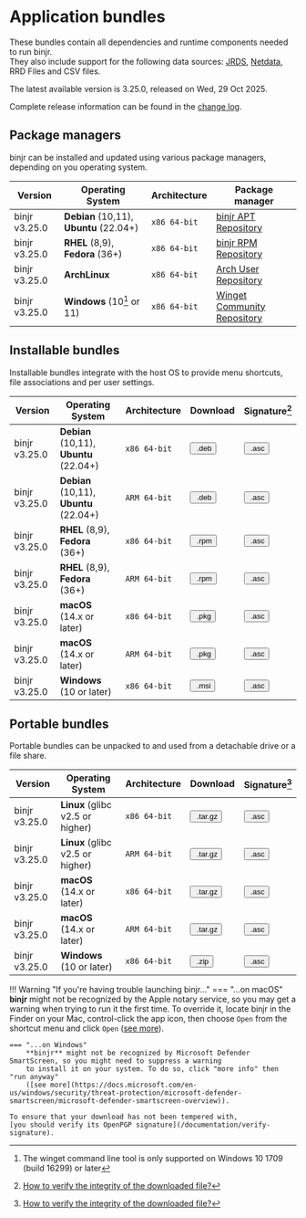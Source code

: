 # Application bundles

These bundles contain all dependencies and runtime components needed to run binjr.   
They also include support for the following data sources:
[JRDS](https://github.com/fbacchella/jrds), [Netdata](https://www.netdata.cloud), RRD Files and CSV files.

The latest available version is 3.25.0, released on Wed, 29 Oct 2025.

Complete release information can be found in the [change log](CHANGELOG.md).

<style>
  .md-typeset button {
    cursor: pointer;
    transition: opacity 250ms;
  }
  .md-typeset button:hover {
    opacity: 0.75;
  }
  .md-typeset button  {
    border-style: solid;
    border-width: 5px;   
    border-radius: 5px;
    padding: 0px 5px 0px 5px;

    border-color: var(--md-accent-fg-color); 
    display: block;
    color: var(--md-accent-bg-color);
    background-color: var(--md-accent-fg-color);
  }
</style>

## Package managers
binjr can be installed and updated using various package managers, depending on you operating system.

| Version          | Operating System                        | Architecture | Package manager                                              |
|------------------|-----------------------------------------|--------------|--------------------------------------------------------------|
| binjr v3.25.0 | **Debian** (10,11), **Ubuntu** (22.04+) | `x86 64-bit` | [binjr APT Repository](https://repos.binjr.eu/apt)           |
| binjr v3.25.0 | **RHEL** (8,9), **Fedora** (36+)        | `x86 64-bit` | [binjr RPM Repository](https://repos.binjr.eu/rpm)           |
| binjr v3.25.0 | **ArchLinux**                           | `x86 64-bit` | [Arch User Repository](https://repos.binjr.eu/aur)           |
| binjr v3.25.0 | **Windows** (10[^2] or 11)              | `x86 64-bit` | [Winget Community Repository](https://repos.binjr.eu/winget) |


## Installable bundles

Installable bundles integrate with the host OS to provide menu shortcuts, file associations and per user settings.

| Version          | Operating System                        | Architecture  | Download                                                                                                                                                                    | Signature[^1]                                                                                                                                                                     |
|------------------|-----------------------------------------|---------------|-----------------------------------------------------------------------------------------------------------------------------------------------------------------------------|-----------------------------------------------------------------------------------------------------------------------------------------------------------------------------------|
| binjr v3.25.0 | **Debian** (10,11), **Ubuntu** (22.04+) | `x86 64-bit`  | [<button ><img alt="" src="../../assets/images/download.svg"> .deb</button>](https://github.com/binjr/binjr/releases/download/v3.25.0/binjr-3.25.0_linux-x86_64.deb)  | [<button ><img alt="" src="../../assets/images/download.svg"> .asc</button>](https://github.com/binjr/binjr/releases/download/v3.25.0/binjr-3.25.0_linux-x86_64.deb.asc)   |
| binjr v3.25.0 | **Debian** (10,11), **Ubuntu** (22.04+) | `ARM 64-bit`  | [<button ><img alt="" src="../../assets/images/download.svg"> .deb</button>](https://github.com/binjr/binjr/releases/download/v3.25.0/binjr-3.25.0_linux-aarch64.deb)  | [<button ><img alt="" src="../../assets/images/download.svg"> .asc</button>](https://github.com/binjr/binjr/releases/download/v3.25.0/binjr-3.25.0_linux-aarch64.deb.asc)  |
| binjr v3.25.0 | **RHEL** (8,9), **Fedora** (36+)        | `x86 64-bit`  | [<button><img alt="" src="../../assets/images/download.svg"> .rpm</button>](https://github.com/binjr/binjr/releases/download/v3.25.0/binjr-3.25.0_linux-x86_64.rpm)   | [<button ><img alt="" src="../../assets/images/download.svg"> .asc</button>](https://github.com/binjr/binjr/releases/download/v3.25.0/binjr-3.25.0_linux-x86_64.rpm.asc)   |
| binjr v3.25.0 | **RHEL** (8,9), **Fedora** (36+)        | `ARM 64-bit`  | [<button><img alt="" src="../../assets/images/download.svg"> .rpm</button>](https://github.com/binjr/binjr/releases/download/v3.25.0/binjr-3.25.0_linux-aarch64.rpm)   | [<button ><img alt="" src="../../assets/images/download.svg"> .asc</button>](https://github.com/binjr/binjr/releases/download/v3.25.0/binjr-3.25.0_linux-aarch64.rpm.asc)  |
| binjr v3.25.0 | **macOS** (14.x or later)               | `x86 64-bit`  | [<button ><img alt="" src="../../assets/images/download.svg"> .pkg</button>](https://github.com/binjr/binjr/releases/download/v3.25.0/binjr-3.25.0_mac-x86_64.pkg)   | [<button ><img alt="" src="../../assets/images/download.svg"> .asc</button>](https://github.com/binjr/binjr/releases/download/v3.25.0/binjr-3.25.0_mac-x86_64.pkg.asc)     |
| binjr v3.25.0 | **macOS** (14.x or later)               | `ARM 64-bit`  | [<button ><img alt="" src="../../assets/images/download.svg"> .pkg</button>](https://github.com/binjr/binjr/releases/download/v3.25.0/binjr-3.25.0_mac-aarch64.pkg)   | [<button ><img alt="" src="../../assets/images/download.svg"> .asc</button>](https://github.com/binjr/binjr/releases/download/v3.25.0/binjr-3.25.0_mac-aarch64.pkg.asc)    |
| binjr v3.25.0 | **Windows** (10 or later)               | `x86 64-bit`  | [<button><img alt="" src="../../assets/images/download.svg"> .msi</button>](https://github.com/binjr/binjr/releases/download/v3.25.0/binjr-3.25.0_windows-x86_64.msi) | [<button ><img alt="" src="../../assets/images/download.svg"> .asc</button>](https://github.com/binjr/binjr/releases/download/v3.25.0/binjr-3.25.0_windows-x86_64.msi.asc) |

## Portable bundles

Portable bundles can be unpacked to and used from a detachable drive or a file share.

| Version          | Operating System                 | Architecture  | Download                                                                                                                                                                           | Signature[^1]                                                                                                                                                                     |
|------------------|----------------------------------|---------------|------------------------------------------------------------------------------------------------------------------------------------------------------------------------------------|-----------------------------------------------------------------------------------------------------------------------------------------------------------------------------------|
| binjr v3.25.0 | **Linux** (glibc v2.5 or higher) | `x86 64-bit`  | [<button ><img alt="" src="../../assets/images/download.svg"> .tar.gz</button>](https://github.com/binjr/binjr/releases/download/v3.25.0/binjr-3.25.0_linux-x86_64.tar.gz)  | [<button ><img alt="" src="../../assets/images/download.svg"> .asc</button>](https://github.com/binjr/binjr/releases/download/v3.25.0/binjr-3.25.0_linux-x86_64.tar.gz.asc) |
| binjr v3.25.0 | **Linux** (glibc v2.5 or higher) | `ARM 64-bit`  | [<button ><img alt="" src="../../assets/images/download.svg"> .tar.gz</button>](https://github.com/binjr/binjr/releases/download/v3.25.0/binjr-3.25.0_linux-aarch64.tar.gz) | [<button ><img alt="" src="../../assets/images/download.svg"> .asc</button>](https://github.com/binjr/binjr/releases/download/v3.25.0/binjr-3.25.0_linux-aarch64.tar.gz.asc) |
| binjr v3.25.0 | **macOS** (14.x or later)        | `x86 64-bit`  | [<button ><img alt="" src="../../assets/images/download.svg"> .tar.gz</button>](https://github.com/binjr/binjr/releases/download/v3.25.0/binjr-3.25.0_mac-x86_64.tar.gz)    | [<button ><img alt="" src="../../assets/images/download.svg"> .asc</button>](https://github.com/binjr/binjr/releases/download/v3.25.0/binjr-3.25.0_mac-x86_64.tar.gz.asc)  |
| binjr v3.25.0 | **macOS** (14.x or later)        | `ARM 64-bit`  | [<button ><img alt="" src="../../assets/images/download.svg"> .tar.gz</button>](https://github.com/binjr/binjr/releases/download/v3.25.0/binjr-3.25.0_mac-aarch64.tar.gz)   | [<button ><img alt="" src="../../assets/images/download.svg"> .asc</button>](https://github.com/binjr/binjr/releases/download/v3.25.0/binjr-3.25.0_mac-aarch64.tar.gz.asc)  |
| binjr v3.25.0 | **Windows** (10 or later)        | `x86 64-bit`  | [<button><img alt="" src="../../assets/images/download.svg"> .zip</button>](https://github.com/binjr/binjr/releases/download/v3.25.0/binjr-3.25.0_windows-x86_64.zip)       | [<button ><img alt="" src="../../assets/images/download.svg"> .asc</button>](https://github.com/binjr/binjr/releases/download/v3.25.0/binjr-3.25.0_windows-x86_64.zip.asc)  |

!!! Warning "If you're having trouble launching binjr..."
    === "...on macOS"
        **binjr** might not be recognized by the Apple notary service, so you may get a warning when trying to run it the
        first time.
        To override it, locate binjr in the Finder on your Mac, control-click the app icon, then choose `Open` from the
        shortcut menu and click `Open` ([see more](https://support.apple.com/guide/mac-help/mh40616/mac)).

    === "...on Windows"
        **binjr** might not be recognized by Microsoft Defender SmartScreen, so you might need to suppress a warning
        to install it on your system. To do so, click "more info" then "run anyway"
        ([see more](https://docs.microsoft.com/en-us/windows/security/threat-protection/microsoft-defender-smartscreen/microsoft-defender-smartscreen-overview)).
        
    To ensure that your download has not been tempered with,
    [you should verify its OpenPGP signature](/documentation/verify-signature).

[^1]: [How to verify the integrity of the downloaded file?](../documentation/verify-signature.md)
[^2]: The winget command line tool is only supported on Windows 10 1709 (build 16299) or later

